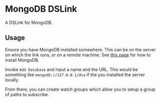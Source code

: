 # MongoDB DSLink

A DSLink for MongoDB.

## Usage

Ensure you have MongoDB installed somewhere. This can be on the server on which the link runs, or on a remote machine. See [this page](https://docs.mongodb.org/manual/installation/) for how to install MongoDB.

Invoke `Add Database` and input a name and the URL. This would be something like `mongodb://127.0.0.1/dsa` if the you installed the server locally.

From there, you can create watch groups which allow you to setup a group of paths to subscribe.


